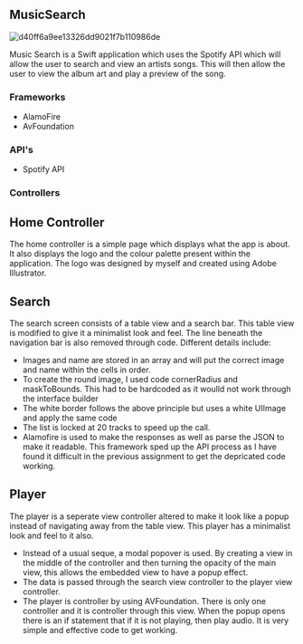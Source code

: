 ## MusicSearch

![d40ff6a9ee13326dd9021f7b110986de](https://cloud.githubusercontent.com/assets/22193702/26218109/ae6046d4-3c01-11e7-8b69-cfdcad371dbf.png)

Music Search is a Swift application which uses the Spotify API which will allow the user to search and view an artists songs. This will then allow the user to view the album art and play a preview of the song.

### Frameworks

* AlamoFire
* AvFoundation

### API's

* Spotify API

### Controllers

## Home Controller

The home controller is a simple page which displays what the app is about. It also displays the logo and the colour palette present within the application. The logo was designed by myself and created using Adobe Illustrator.

## Search

The search screen consists of a table view and a search bar. This table view is modified to give it a minimalist look and feel. The line beneath the navigation bar is also removed through code. Different details include:

* Images and name are stored in an array and will put the correct image and name within the cells in order.
* To create the round image, I used code cornerRadius and maskToBounds. This had to be hardcoded as it woulld not work through the interface builder
* The white border follows the above principle but uses a white UIImage and apply the same code
* The list is locked at 20 tracks to speed up the call.
* Alamofire is used to make the responses as well as parse the JSON to make it readable. This framework sped up the API process as I have found it difficult in the previous assignment to get the depricated code working.

## Player

The player is a seperate view controller altered to make it look like a popup instead of navigating away from the table view. This player has a minimalist look and feel to it also.

* Instead of a usual seque, a modal popover is used. By creating a view in the middle of the controller and then turning the opacity of the main view, this allows the embedded view to have a popup effect.
* The data is passed through the search view controller to the player view controller.
* The player is controller by using AVFoundation. There is only one controller and it is controller through this view. When the popup opens there is an if statement that if it is not playing, then play audio. It is very simple and effective code to get working.
  
